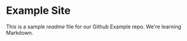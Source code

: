 # Example Site

This is a sample _readme_ file for our Github Example repo. We're learning Markdown.
